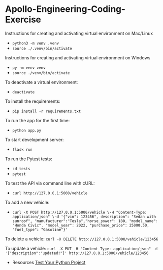 # Apollo-Engineering-Coding-Exercise

Instructions for creating and activating virtual environment on Mac/Linux
- `python3 -m venv .venv`
- `source ./.venv/bin/activate`

Instructions for creating and activating virtual environment on Windows
- `py -m venv venv`
- `source ./venv/bin/activate`

To deactivate a virtual environment:
- `deactivate`

To install the requirements:
- `pip install -r requirements.txt`

To run the app for the first time:
- `python app.py`

To start development server:
- `flask run`

To run the Pytest tests:
- `cd tests`
- `pytest`

To test the API via command line with cURL:
- `curl http://127.0.0.1:5000/vehicle`

To add a new vehicle:
- `curl -X POST http://127.0.0.1:5000/vehicle \-H "Content-Type: application/json" \-d '{"vin": 123456", description": "Sedan with sunroof", "manufacturer":"Tesla","horse_power": 180, "model_name": "Honda Civic", "model_year": 2022, "purchase_price": 25000.50, "fuel_type": "Gasoline"}'`

To delete a vehicle:
`curl -X DELETE http://127.0.0.1:5000/vehicle/123456`

To update a vehicle:
`curl -X PUT -H "Content-Type: application/json" -d '{"description":"updated!"}' http://127.0.0.1:5000/vehicle/123456`

- Resources
[Test Your Python Project](https://openclassrooms.com/en/courses/7747411-test-your-python-project/7894396-create-tests-for-the-flask-framework-using-pytest-flask)